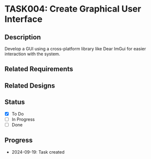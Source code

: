 # TASK004: Create Graphical User Interface

## Description
Develop a GUI using a cross-platform library like Dear ImGui for easier interaction with the system.

## Related Requirements
<!-- Add related requirement documents here -->

## Related Designs
<!-- Add related design documents here -->

## Status
- [x] To Do
- [ ] In Progress
- [ ] Done

## Progress
- 2024-09-19: Task created
